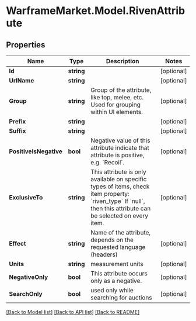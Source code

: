 # WarframeMarket.Model.RivenAttribute

## Properties

Name | Type | Description | Notes
------------ | ------------- | ------------- | -------------
**Id** | **string** |  | [optional] 
**UrlName** | **string** |  | [optional] 
**Group** | **string** | Group of the attribute, like top, melee, etc.   Used for grouping within UI elements.  | [optional] 
**Prefix** | **string** |  | [optional] 
**Suffix** | **string** |  | [optional] 
**PositiveIsNegative** | **bool** | Negative value of this attribute indicate that attribute is positive, e.g. &#x60;Recoil&#x60;. | [optional] 
**ExclusiveTo** | **string** | This attribute is only available on specific types of items, check item property: &#x60;riven_type&#x60;   If &#x60;null&#x60;, then this attribute can be selected on every item.  | [optional] 
**Effect** | **string** | Name of the attribute, depends on the requested language (headers) | [optional] 
**Units** | **string** | measurement units | [optional] 
**NegativeOnly** | **bool** | This attribute occurs only as a negative. | [optional] 
**SearchOnly** | **bool** | used only while searching for auctions | [optional] 

[[Back to Model list]](../README.md#documentation-for-models) [[Back to API list]](../README.md#documentation-for-api-endpoints) [[Back to README]](../README.md)

